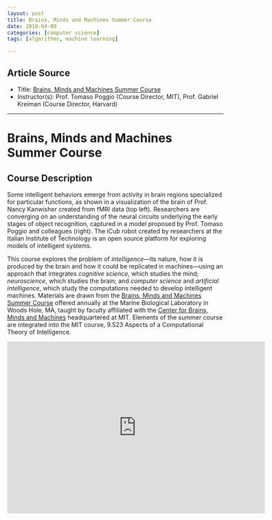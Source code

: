 ```yaml
---
layout: post
title: Brains, Minds and Machines Summer Course
date: 2018-04-09
categories: [computer science]
tags: [algorithms, machine learning]

---
```


## Article Source
* Title: [Brains, Minds and Machines Summer Course](https://ocw.mit.edu/resources/res-9-003-brains-minds-and-machines-summer-course-summer-2015/index.htm)
* Instructor(s): Prof. Tomaso Poggio (Course Director, MIT),  Prof. Gabriel Kreiman (Course Director, Harvard)

---

# Brains, Minds and Machines Summer Course

## Course Description

Some intelligent behaviors emerge from activity in brain regions specialized for particular functions, as shown in a visualization of the brain of Prof. Nancy Kanwisher created from fMRI data (top left). Researchers are converging on an understanding of the neural circuits underlying the early stages of object recognition, captured in a model proposed by Prof. Tomaso Poggio and colleagues (right). The iCub robot created by researchers at the Italian Institute of Technology is an open source platform for exploring models of intelligent systems.

This course explores the problem of *intelligence*—its nature, how it is produced by the brain and how it could be replicated in machines—using an approach that integrates *cognitive science*, which studies the mind; *neuroscience*, which studies the brain; and *computer science* and *artificial intelligence*, which study the computations needed to develop intelligent machines. Materials are drawn from the [Brains, Minds and Machines Summer Course](http://cbmm.mit.edu/summer-school) offered annually at the Marine Biological Laboratory in Woods Hole, MA, taught by faculty affiliated with the [Center for Brains, Minds and Machines](http://cbmm.mit.edu/) headquartered at MIT. Elements of the summer course are integrated into the MIT course, 9.523 Aspects of a Computational Theory of Intelligence. 


<iframe width="600" height="400" src="https://www.youtube.com/embed/_svW8NV1A6k" frameborder="0" allow="autoplay; encrypted-media" allowfullscreen></iframe>
